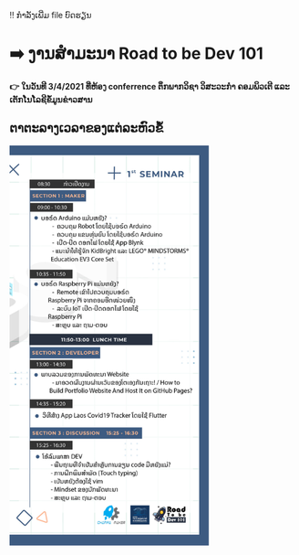 :bangbang: ກຳລັງເພີ່ມ file ບົດຮຽນ

# :arrow_right:   ງານສຳມະນາ Road to be Dev 101
#### :point_right: ໃນວັນທີ 3/4/2021 ທີ່ຫ້ອງ conferrence ຕຶກພາກວິຊາ ວິສະວະກຳ ຄອມພິວເຕີ ແລະ ເຕັກໂນໂລຊີຂໍ້ມູນຂ່າວສານ

## ຕາຕະລາງເວລາຂອງແຕ່ລະຫົວຂໍ້
<p margin-left: 100px>
  <img src="https://github.com/ChampaMaker/RoadToBeDev101/blob/main/%E0%BA%95%E0%BA%B2%E0%BA%95%E0%BA%B0%E0%BA%A5%E0%BA%B2%E0%BA%87RoadToBeDev3%204%202021.jpg" width="350" title="hover text">
</p>
